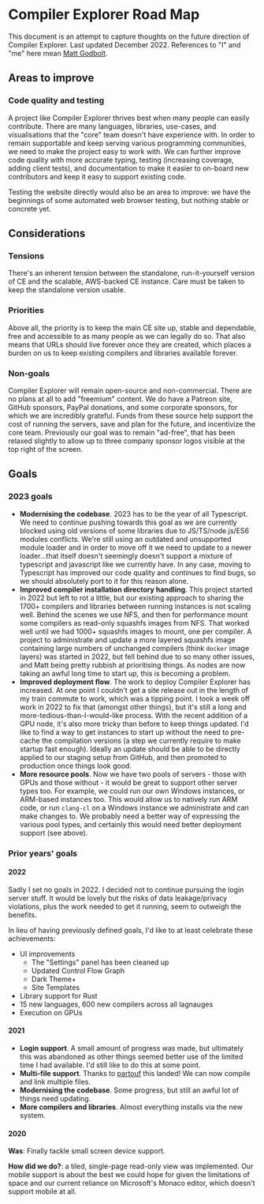 # Compiler Explorer Road Map

This document is an attempt to capture thoughts on the future direction of Compiler Explorer. Last updated
December 2022. References to "I" and "me" here mean [Matt Godbolt](https://github.com/mattgodbolt).

## Areas to improve

### Code quality and testing

A project like Compiler Explorer thrives best when many people can easily contribute. There are many languages,
libraries, use-cases, and visualisations that the "core" team doesn't have experience with. In order to remain
supportable and keep serving various programming communities, we need to make the project easy to work with. We can
further improve code quality with more accurate typing, testing (increasing coverage, adding client tests), and
documentation to make it easier to on-board new contributors and keep it easy to support existing code.

Testing the website directly would also be an area to improve: we have the beginnings of some automated web browser
testing, but nothing stable or concrete yet.

## Considerations

### Tensions

There's an inherent tension between the standalone, run-it-yourself version of CE and the scalable, AWS-backed CE
instance. Care must be taken to keep the standalone version usable.

### Priorities

Above all, the priority is to keep the main CE site up, stable and dependable, free and accessible to as many people as
we can legally do so. That also means that URLs should live forever once they are created, which places a burden on us
to keep existing compilers and libraries available forever.

### Non-goals

Compiler Explorer will remain open-source and non-commercial. There are no plans at all to add "freemium" content. We do
have a Patreon site, GitHub sponsors, PayPal donations, and some corporate sponsors, for which we are incredibly
grateful. Funds from these source help support the cost of running the servers, save and plan for the future, and
incentivize the core team. Previously our goal was to remain "ad-free", that has been relaxed slightly to allow up to
three company sponsor logos visible at the top right of the screen.

## Goals

### 2023 goals

- **Modernising the codebase**. 2023 has to be the year of all Typescript. We need to continue pushing towards this goal
  as we are currently blocked using old versions of some libraries due to JS/TS/node.js/ES6 modules conflicts. We're
  still using an outdated and unsupported module loader and in order to move off it we need to update to a newer
  loader...that itself doesn't seemingly doesn't support a mixture of typescript and javascript like we currently have.
  In any case, moving to Typescript has improved our code quality and continues to find bugs, so we should absolutely
  port to it for this reason alone.
- **Improved compiler installation directory handling**. This project started in 2022 but left to rot a little, but our
  existing approach to sharing the 1700+ compilers and libraries between running instances is not scaling well. Behind
  the scenes we use NFS, and then for performance mount some compilers as read-only squashfs images from NFS. That
  worked well until we had 1000+ squashfs images to mount, one per compiler. A project to administrate and update a more
  layered squashfs image containing large numbers of unchanged compilers (think `docker` image layers) was started in
  2022, but fell behind due to so many other issues, and Matt being pretty rubbish at prioritising things. As nodes are
  now taking an awful long time to start up, this is becoming a problem.
- **Improved deployment flow**. The work to deploy Compiler Explorer has increased. At one point I couldn't get a site
  release out in the length of my train commute to work, which was a tipping point. I took a week off work in 2022 to
  fix that (amongst other things), but it's still a long and more-tedious-than-I-would-like process. With the recent
  addition of a GPU node, it's also more tricky than before to keep things updated. I'd like to find a way to get
  instances to start up without the need to pre-cache the compilation versions (a step we currently require to make
  startup fast enough). Ideally an update should be able to be directly applied to our staging setup from GitHub, and
  then promoted to production once things look good.
- **More resource pools**. Now we have two pools of servers - those with GPUs and those without - it would be great to
  support other server types too. For example, we could run our own Windows instances, or ARM-based instances too. This
  would allow us to natively run ARM code, or run `clang-cl` on a Windows instance we administrate and can make changes
  to. We probably need a better way of expressing the various pool types, and certainly this would need better
  deployment support (see above).

### Prior years' goals

#### 2022

Sadly I set no goals in 2022. I decided not to continue pursuing the login server stuff. It would be lovely but the
risks of data leakage/privacy violations, plus the work needed to get it running, seem to outweigh the benefits.

In lieu of having previously defined goals, I'd like to at least celebrate these achievements:

- UI improvements
  - The "Settings" panel has been cleaned up
  - Updated Control Flow Graph
  - Dark Theme+
  - Site Templates
- Library support for Rust
- 15 new languages, 600 new compilers across all lagnauges
- Execution on GPUs

#### 2021

- **Login support**. A small amount of progress was made, but ultimately this was abandoned as other things seemed
  better use of the limited time I had available. I'd still like to do this at some point.
- **Multi-file support**. Thanks to [partouf](https://github.com/partouf) this landed! We can now compile and link
  multiple files.
- **Modernising the codebase**. Some progress, but still an awful lot of things need updating.
- **More compilers and libraries**. Almost everything installs via the new system.

#### 2020

**Was**: Finally tackle small screen device support.

**How did we do?**: a tiled, single-page read-only view was implemented. Our mobile support is about the best we could
hope for given the limitations of space and our current reliance on Microsoft's Monaco editor, which doesn't support
mobile at all.
